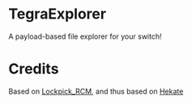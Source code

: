 # TegraExplorer
A payload-based file explorer for your switch!

# Credits
Based on [Lockpick_RCM](https://github.com/shchmue/Lockpick_RCM), and thus based on [Hekate](https://github.com/CTCaer/hekate)
